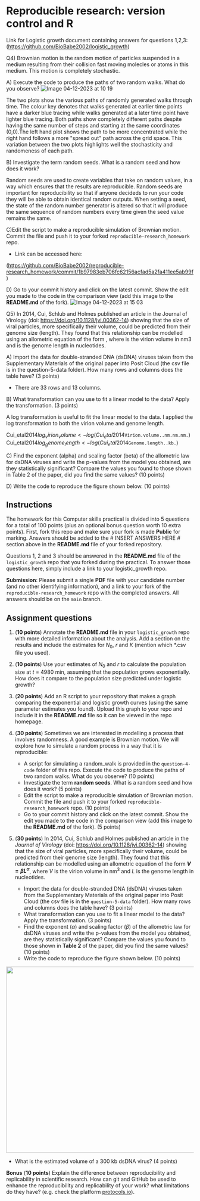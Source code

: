 # Reproducible research: version control and R

Link for Logistic growth document containing answers for questions 1,2,3:
(https://github.com/BioBabe2002/logistic_growth)

Q4) Brownian motion is the random motion of particles suspended in a medium resulting from their collision fast moving molecles or atoms in this medium. This motion is completely stochastic.

A) Execute the code to produce the paths of two random walks. What do you observe?
![Image 04-12-2023 at 10 19](https://github.com/BioBabe2002/reproducible-research_homework/assets/150148922/da7cae40-0d77-4257-af43-c46ae9056627)

The two plots show the various paths of randomly generated walks through time. The colour key denotes that walks generated at earlier time points have a darker blue tracing while walks generated at a later time point have lighter blue tracing. Both paths show completely different paths despite having the same number of steps and starting at the same coordinates (0,0).The left hand plot shows the path to be more concentrated while the right hand follows a more "spread out" path across the grid space. This variation between the two plots highlights well the stochasticity and randomeness of each path. 

B) Investigate the term random seeds. What is a random seed and how does it work?

Random seeds are used to create variables that take on random values, in a way which ensures that the results are reproducible. Random seeds are important for reproducibility so that if anyone decideds to run your code they will be able to obtain identical random outputs. When setting a seed, the state of the random number generator is altered so that it will produce the same sequence of random numbers every time given the seed value remains the same.

C)Edit the script to make a reproducible simulation of Brownian motion. Commit the file and push it to your forked `reproducible-research_homework` repo.

- Link can be accessed here:

(https://github.com/BioBabe2002/reproducible-research_homework/commit/1b97983eb706fc62156acfad5a2fa411ee5ab99f)

D) Go to your commit history and click on the latest commit. Show the edit you made to the code in the comparison view (add this image to the **README.md** of the fork).
![Image 04-12-2023 at 15 03](https://github.com/BioBabe2002/reproducible-research_homework/assets/150148922/c3c991fb-c371-4806-8a03-65d74283550c)

Q5) In 2014, Cui, Schlub and Holmes published an article in the Journal of Virology (doi: https://doi.org/10.1128/jvi.00362-14) showing that the size of viral particles, more specifically their volume, could be predicted from their genome size (length). They found that this relationship can be modelled using an allometric equation of the form , where  is the virion volume in nm3 and  is the genome length in nucleotides.

A) Import the data for double-stranded DNA (dsDNA) viruses taken from the Supplementary Materials of the original paper into Posit Cloud (the csv file is in the question-5-data folder). How many rows and columns does the table have? (3 points) 

- There are 33 rows and 13 columns.

B) What transformation can you use to fit a linear model to the data? Apply the transformation. (3 points)

A log transformation is useful to fit the linear model to the data. I applied the log transformation to both the virion volume and genome length. 

Cui_etal2014$log_virion_volume <- log(Cui_etal2014$`Virion.volume..nm.nm.nm.`)
Cui_etal2014$log_genome_length <- log(Cui_etal2014$`Genome.length..kb.`)

C) Find the exponent (alpha) and scaling factor (beta) of the allometric law for dsDNA viruses and write the p-values from the model you obtained, are they statistically significant? Compare the values you found to those shown in Table 2 of the paper, did you find the same values? (10 points)

D) Write the code to reproduce the figure shown below. (10 points)

## Instructions

The homework for this Computer skills practical is divided into 5 questions for a total of 100 points (plus an optional bonus question worth 10 extra points). First, fork this repo and make sure your fork is made **Public** for marking. Answers should be added to the # INSERT ANSWERS HERE # section above in the **README.md** file of your forked repository.

Questions 1, 2 and 3 should be answered in the **README.md** file of the `logistic_growth` repo that you forked during the practical. To answer those questions here, simply include a link to your logistic_growth repo.

**Submission**: Please submit a single **PDF** file with your candidate number (and no other identifying information), and a link to your fork of the `reproducible-research_homework` repo with the completed answers. All answers should be on the `main` branch.

## Assignment questions 

1) (**10 points**) Annotate the **README.md** file in your `logistic_growth` repo with more detailed information about the analysis. Add a section on the results and include the estimates for $N_0$, $r$ and $K$ (mention which *.csv file you used).
   
2) (**10 points**) Use your estimates of $N_0$ and $r$ to calculate the population size at $t$ = 4980 min, assuming that the population grows exponentially. How does it compare to the population size predicted under logistic growth? 

3) (**20 points**) Add an R script to your repository that makes a graph comparing the exponential and logistic growth curves (using the same parameter estimates you found). Upload this graph to your repo and include it in the **README.md** file so it can be viewed in the repo homepage.
   
4) (**30 points**) Sometimes we are interested in modelling a process that involves randomness. A good example is Brownian motion. We will explore how to simulate a random process in a way that it is reproducible:

   - A script for simulating a random_walk is provided in the `question-4-code` folder of this repo. Execute the code to produce the paths of two random walks. What do you observe? (10 points)
   - Investigate the term **random seeds**. What is a random seed and how does it work? (5 points)
   - Edit the script to make a reproducible simulation of Brownian motion. Commit the file and push it to your forked `reproducible-research_homework` repo. (10 points)
   - Go to your commit history and click on the latest commit. Show the edit you made to the code in the comparison view (add this image to the **README.md** of the fork). (5 points)

5) (**30 points**) In 2014, Cui, Schlub and Holmes published an article in the *Journal of Virology* (doi: https://doi.org/10.1128/jvi.00362-14) showing that the size of viral particles, more specifically their volume, could be predicted from their genome size (length). They found that this relationship can be modelled using an allometric equation of the form **$`V = \beta L^{\alpha}`$**, where $`V`$ is the virion volume in nm<sup>3</sup> and $`L`$ is the genome length in nucleotides.

   - Import the data for double-stranded DNA (dsDNA) viruses taken from the Supplementary Materials of the original paper into Posit Cloud (the csv file is in the `question-5-data` folder). How many rows and columns does the table have? (3 points)
   - What transformation can you use to fit a linear model to the data? Apply the transformation. (3 points)
   - Find the exponent ($\alpha$) and scaling factor ($\beta$) of the allometric law for dsDNA viruses and write the p-values from the model you obtained, are they statistically significant? Compare the values you found to those shown in **Table 2** of the paper, did you find the same values? (10 points)
   - Write the code to reproduce the figure shown below. (10 points)

  <p align="center">
     <img src="https://github.com/josegabrielnb/reproducible-research_homework/blob/main/question-5-data/allometric_scaling.png" width="600" height="500">
  </p>

  - What is the estimated volume of a 300 kb dsDNA virus? (4 points)

**Bonus** (**10 points**) Explain the difference between reproducibility and replicability in scientific research. How can git and GitHub be used to enhance the reproducibility and replicability of your work? what limitations do they have? (e.g. check the platform [protocols.io](https://www.protocols.io/)).
